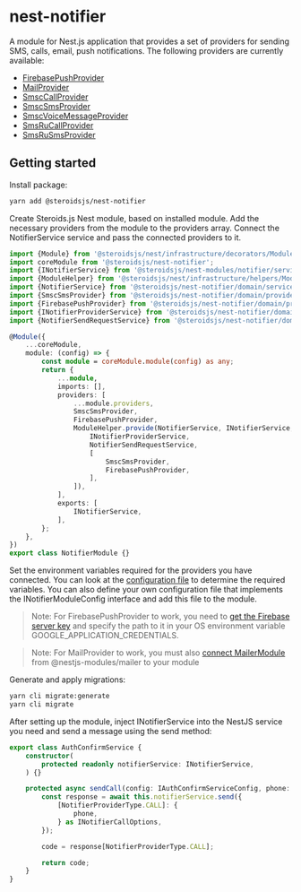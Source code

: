 # nest-notifier

A module for Nest.js application that provides a set of providers for sending SMS, calls, email, push notifications.
The following providers are currently available:

- [FirebasePushProvider](https://firebase.google.com/products/cloud-messaging?hl=en)
- [MailProvider](https://nest-modules.github.io/mailer/)
- [SmscCallProvider](https://smsc.ru/api/http/send/voice/#menu)
- [SmscSmsProvider](https://smsc.ru/api/http/send/sms/#menu)
- [SmscVoiceMessageProvider](https://smsc.ru/api/http/send/voice/#menu)
- [SmsRuCallProvider](https://sms.ru/api/code_call)
- [SmsRuSmsProvider](https://sms.ru/api/send)

## Getting started
Install package:
```sh
yarn add @steroidsjs/nest-notifier
```


Create Steroids.js Nest module, based on installed module. Add the necessary providers from the module to the providers array. Connect the NotifierService service and pass the connected providers to it.
```ts
import {Module} from '@steroidsjs/nest/infrastructure/decorators/Module';
import coreModule from '@steroidsjs/nest-notifier';
import {INotifierService} from '@steroidsjs/nest-modules/notifier/services/INotifierService';
import {ModuleHelper} from '@steroidsjs/nest/infrastructure/helpers/ModuleHelper';
import {NotifierService} from '@steroidsjs/nest-notifier/domain/services/NotifierService';
import {SmscSmsProvider} from '@steroidsjs/nest-notifier/domain/providers/SmscSmsProvider';
import {FirebasePushProvider} from '@steroidsjs/nest-notifier/domain/providers/FirebasePushProvider';
import {INotifierProviderService} from '@steroidsjs/nest-notifier/domain/interfaces/INotifierProviderService';
import {NotifierSendRequestService} from '@steroidsjs/nest-notifier/domain/services/NotifierSendRequestService';

@Module({
    ...coreModule,
    module: (config) => {
        const module = coreModule.module(config) as any;
        return {
            ...module,
            imports: [],
            providers: [
                ...module.providers,
                SmscSmsProvider,
                FirebasePushProvider,
                ModuleHelper.provide(NotifierService, INotifierService, [
                    INotifierProviderService,
                    NotifierSendRequestService,
                    [
                        SmscSmsProvider,
                        FirebasePushProvider,
                    ],
                ]),
            ],
            exports: [
                INotifierService,
            ],
        };
    },
})
export class NotifierModule {}
```
Set the environment variables required for the providers you have connected. You can look at the [configuration file](https://github.com/steroids/nest-notifier/blob/main/src/infrastructure/config.ts) to determine the required variables. You can also define your own configuration file that implements the INotifierModuleConfig interface and add this file to the module.

> Note: For FirebasePushProvider to work, you need to [get the Firebase server key](https://firebase.google.com/docs/cloud-messaging/auth-server?hl=ru) and specify the path to it in your OS environment variable GOOGLE_APPLICATION_CREDENTIALS.

> Note: For MailProvider to work, you must also [connect MailerModule](https://nest-modules.github.io/mailer/docs/mailer#configuration) from @nestjs-modules/mailer to your module

Generate and apply migrations:
```sh
yarn cli migrate:generate
yarn cli migrate
```

After setting up the module, inject INotifierService into the NestJS service you need and send a message using the send method:
```ts
export class AuthConfirmService {
    constructor(
        protected readonly notifierService: INotifierService,
    ) {}

    protected async sendCall(config: IAuthConfirmServiceConfig, phone: string) {
        const response = await this.notifierService.send({
            [NotifierProviderType.CALL]: {
                phone,
            } as INotifierCallOptions,
        });

        code = response[NotifierProviderType.CALL];

        return code;
    }
}
```
